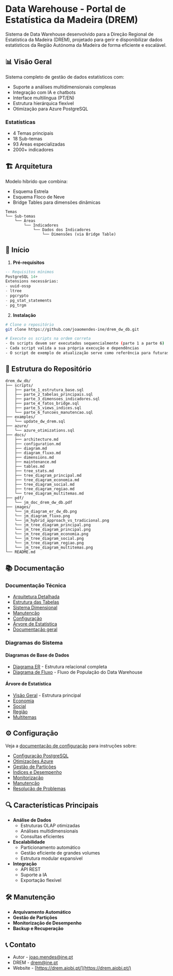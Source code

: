 # Data Warehouse - Portal de Estatística da Madeira (DREM)

Sistema de Data Warehouse desenvolvido para a Direção Regional de Estatística da Madeira (DREM), projetado para gerir e disponibilizar dados estatísticos da Região Autónoma da Madeira de forma eficiente e escalável.

## 📊 Visão Geral
Sistema completo de gestão de dados estatísticos com:
- Suporte a análises multidimensionais complexas
- Integração com IA e chatbots
- Interface multilíngua (PT/EN)
- Estrutura hierárquica flexível
- Otimização para Azure PostgreSQL

### Estatísticas
- 4 Temas principais
- 18 Sub-temas
- 93 Áreas especializadas
- 2000+ indicadores

## 🏗️ Arquitetura
Modelo híbrido que combina:
- Esquema Estrela
- Esquema Floco de Neve
- Bridge Tables para dimensões dinâmicas

```
Temas
└── Sub-temas
    └── Áreas
        └── Indicadores
            └── Dados dos Indicadores
                └── Dimensões (via Bridge Table)
```

## 🚀 Início
1. **Pré-requisitos**
```sql
-- Requisitos mínimos
PostgreSQL 14+
Extensions necessárias:
- uuid-ossp
- ltree
- pgcrypto
- pg_stat_statements
- pg_trgm
```

2. **Instalação**
```bash
# Clone o repositório
git clone https://github.com/joaomendes-ine/drem_dw_db.git

# Execute os scripts na ordem correta
- Os scripts devem ser executados sequencialmente (parte 1 a parte 6)
- Cada script valida a sua própria execução e dependências
- O script de exemplo de atualização serve como referência para futuras atualizações
```

## 📁 Estrutura do Repositório
```
drem_dw_db/
├── scripts/
│   ├── parte_1_estrutura_base.sql
│   ├── parte_2_tabelas_principais.sql
│   ├── parte_3_dimensoes_indicadores.sql
│   ├── parte_4_fatos_bridge.sql
│   ├── parte_5_views_indices.sql
│   └── parte_6_funcoes_manutencao.sql
├── examples/
│   └── update_dw_drem.sql
├── azure/
│   └── azure_otimizations.sql
├── docs/
│   ├── architecture.md
│   ├── configuration.md
│   ├── diagram.md
│   ├── diagram_fluxo.md
│   ├── dimensions.md
│   ├── maintenance.md
│   ├── tables.md
│   ├── tree_stats.md
│   ├── tree_diagram_principal.md
│   ├── tree_diagram_economia.md
│   ├── tree_diagram_social.md
│   ├── tree_diagram_regiao.md
│   └── tree_diagram_multitemas.md
├── pdf/
│   └── jm_doc_drem_dw_db.pdf
├── images/
│   └── jm_diagram_er_dw_db.png
│   └── jm_diagram_fluxo.png
│   └── jm_hybrid_approach_vs_tradicional.png
│   └── jm_tree_diagram_principal.png
│   └── jm_tree_diagram_principal.png
│   └── jm_tree_diagram_economia.png
│   └── jm_tree_diagram_social.png
│   └── jm_tree_diagram_regiao.png
│   └── jm_tree_diagram_multitemas.png
└── README.md
```

## 📚 Documentação
### Documentação Técnica
- [Arquitetura Detalhada](./docs/architecture.md)
- [Estrutura das Tabelas](./docs/tables.md)
- [Sistema Dimensional](./docs/dimensions.md)
- [Manutenção](./docs/maintenance.md)
- [Configuração](./docs/configuration.md)
- [Árvore de Estatística](./docs/tree_stats.md)
- [Documentação geral](./pdf/jm_doc_drem_dw_db.pdf)

### Diagramas do Sistema
#### Diagramas de Base de Dados
- [Diagrama ER](./docs/diagram.md) - Estrutura relacional completa
- [Diagrama de Fluxo](./docs/diagram_fluxo.md) - Fluxo de População do Data Warehouse

#### Árvore de Estatística
- [Visão Geral](./docs/tree_diagram_principal.md) - Estrutura principal
- [Economia](./docs/tree_diagram_economia.md)
- [Social](./docs/tree_diagram_social.md)
- [Região](./docs/tree_diagram_regiao.md)
- [Multitemas](./docs/tree_diagram_multitemas.md)

## ⚙️ Configuração
Veja a [documentação de configuração](./docs/configuration.md) para instruções sobre:
- [Configuração PostgreSQL](./docs/configuration.md#1-configurações-base)
- [Otimizações Azure](./docs/configuration.md#2-otimizações-azure)
- [Gestão de Partições](./docs/configuration.md#3-gestão-de-partições)
- [Índices e Desempenho](./docs/configuration.md#4-índices-e-performance)
- [Monitorização](./docs/configuration.md#5-monitorização)
- [Manutenção](./docs/configuration.md#6-manutenção)
- [Resolução de Problemas](./docs/configuration.md#7-resolução-de-problemas)

## 🔍 Características Principais
- **Análise de Dados**
  - Estruturas OLAP otimizadas
  - Análises multidimensionais
  - Consultas eficientes
- **Escalabilidade**
  - Particionamento automático
  - Gestão eficiente de grandes volumes
  - Estrutura modular expansível
- **Integração**
  - API REST
  - Suporte a IA
  - Exportação flexível

## 🛠️ Manutenção
- **Arquivamento Automático**
- **Gestão de Partições**
- **Monitorização de Desempenho**
- **Backup e Recuperação**

## 📞 Contato
- Autor - joao.mendes@ine.pt
- DREM - drem@ine.pt
- Website - [https://drem.aiobi.pt/](https://drem.aiobi.pt/)
